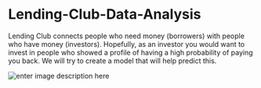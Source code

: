# Lending-Club-Data-Analysis
Lending Club connects people who need money (borrowers) with people who have money (investors). Hopefully, as an investor you would want to invest in people who showed a profile of having a high probability of paying you back. We will try to create a model that will help predict this.


![enter image description here](https://miro.medium.com/max/640/1*UC0sy0bENl-DLPy3jmXNag.jpeg)
